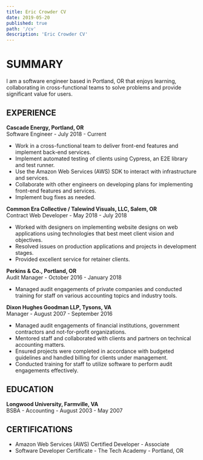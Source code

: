```yaml
---
title: Eric Crowder CV
date: 2019-05-20
published: true
path: '/cv'
description: 'Eric Crowder CV'
---
```


# SUMMARY

I am a software engineer based in Portland, OR that enjoys learning, collaborating in cross-functional teams to solve problems and provide significant value for users.

## EXPERIENCE

**Cascade Energy, Portland, OR**  
Software Engineer - July 2018 - Current

- Work in a cross-functional team to deliver front-end features and implement back-end services.
- Implement automated testing of clients using Cypress, an E2E library and test runner.
- Use the Amazon Web Services (AWS) SDK to interact with infrastructure and services.
- Collaborate with other engineers on developing plans for implementing front-end features and services.
- Implement bug fixes as needed.

**Common Era Collective / Talewind Visuals, LLC, Salem, OR**  
Contract Web Developer - May 2018 - July 2018

- Worked with designers on implementing website designs on web applications using technologies that best meet client vision and objectives.
- Resolved issues on production applications and projects in development stages.
- Provided excellent service for retainer clients.

**Perkins & Co., Portland, OR**  
Audit Manager - October 2016 - January 2018

- Managed audit engagements of private companies and conducted training for staff on various accounting topics and industry tools.

**Dixon Hughes Goodman LLP, Tysons, VA**  
Manager - August 2007 - September 2016

- Managed audit engagements of financial institutions, government contractors and not-for-profit organizations.
- Mentored staff and collaborated with clients and partners on technical accounting matters.
- Ensured projects were completed in accordance with budgeted guidelines and handled billing for clients under management.
- Conducted training for staff to utilize software to perform audit engagements effectively.

## EDUCATION

**Longwood University, Farmville, VA**  
BSBA - Accounting - August 2003 - May 2007

## CERTIFICATIONS

- Amazon Web Services (AWS) Certified Developer - Associate
- Software Developer Certificate - The Tech Academy - Portland, OR
